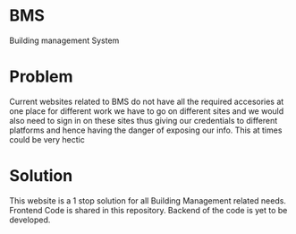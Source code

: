 # BMS
Building management System
# Problem 
Current websites related to BMS do not have all the required accesories at one place 
for different work we have to go on different sites and we would also need to sign in on these sites thus giving our credentials to different platforms
and hence having the danger of exposing our info.
This at times could be very hectic 
# Solution 
This website is a 1 stop solution for all Building Management related needs.
Frontend Code is shared in this repository.
Backend of the code is yet to be developed.
